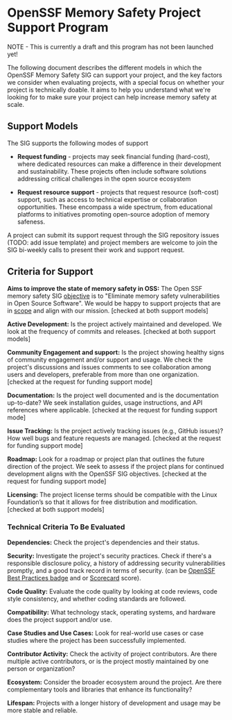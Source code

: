 # OpenSSF Memory Safety Project Support Program

NOTE - This is currently a draft and this program has not been launched yet!

The following document describes the different models in which the OpenSSF Memory Safety SIG can support your project, and the key factors we consider when evaluating projects, with a special focus on whether your project is technically doable. It aims to help you understand what we're looking for to make sure your project can help increase memory safety at scale.

## Support Models

The SIG supports the following modes of support

* **Request funding** - projects may seek financial funding (hard-cost), where dedicated resources can make a difference in their development and sustainability. These projects often include software solutions addressing critical challenges in the open source ecosystem

* **Request resource support** - projects that request resource (soft-cost) support, such as access to technical expertise or collaboration opportunities. These encompass a wide spectrum, from educational platforms to initiatives promoting open-source adoption of memory safeness.

A project can submit its support request through the SIG repository issues (TODO: add issue template) and project members are welcome to join the SIG bi-weekly calls to present their work and support request.

## Criteria for Support

**Aims to improve the state of memory safety in OSS:** The Open SSF memory safety SIG [objective](https://github.com/ossf/Memory-Safety#objective) is to "Eliminate memory safety vulnerabilities in Open Source Software". We would be happy to support projects that are in [scope](https://github.com/ossf/Memory-Safety#scope) and align with our mission. [checked at both support models]

**Active Development:** Is the project actively maintained and developed. We look at the frequency of commits and releases. [checked at both support models]

**Community Engagement and support:** Is the project showing healthy signs of community engagement and/or support and usage. We check the project's discussions and issues comments to see collaboration among users and developers, preferable from more than one organization. [checked at the request for funding support mode]

**Documentation:** Is the project well documented and is the documentation up-to-date? We seek installation guides, usage instructions, and API references where applicable. [checked at the request for funding support mode]

**Issue Tracking:** Is the project actively tracking issues (e.g., GitHub issues)? How well bugs and feature requests are managed. [checked at the request for funding support mode]

**Roadmap:** Look for a roadmap or project plan that outlines the future direction of the project. We seek to assess if the project plans for continued development aligns with the OpenSSF SIG objectives. [checked at the request for funding support mode]

**Licensing:** The project license terms should be compatible with the Linux Foundation’s so that it allows for free distribution and modification. [checked at both support models]

### Technical Criteria To Be Evaluated

**Dependencies:** Check the project's dependencies and their status.

**Security:** Investigate the project's security practices. Check if there's a responsible disclosure policy, a history of addressing security vulnerabilities promptly, and a good track record in terms of security. (can be [OpenSSF Best Practices badge](https://www.bestpractices.dev/en) and or [Scorecard](https://github.com/ossf/scorecard) score).

**Code Quality:** Evaluate the code quality by looking at code reviews, code style consistency, and whether coding standards are followed.

**Compatibility:** What technology stack, operating systems, and hardware does the project support and/or use.

**Case Studies and Use Cases:** Look for real-world use cases or case studies where the project has been successfully implemented.

**Contributor Activity:** Check the activity of project contributors. Are there multiple active contributors, or is the project mostly maintained by one person or organization?

**Ecosystem:** Consider the broader ecosystem around the project. Are there complementary tools and libraries that enhance its functionality?

**Lifespan:** Projects with a longer history of development and usage may be more stable and reliable.
